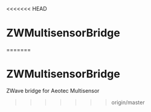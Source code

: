 <<<<<<< HEAD
# ZWMultisensorBridge
=======
# ZWMultisensorBridge
ZWave bridge for Aeotec Multisensor
>>>>>>> origin/master
